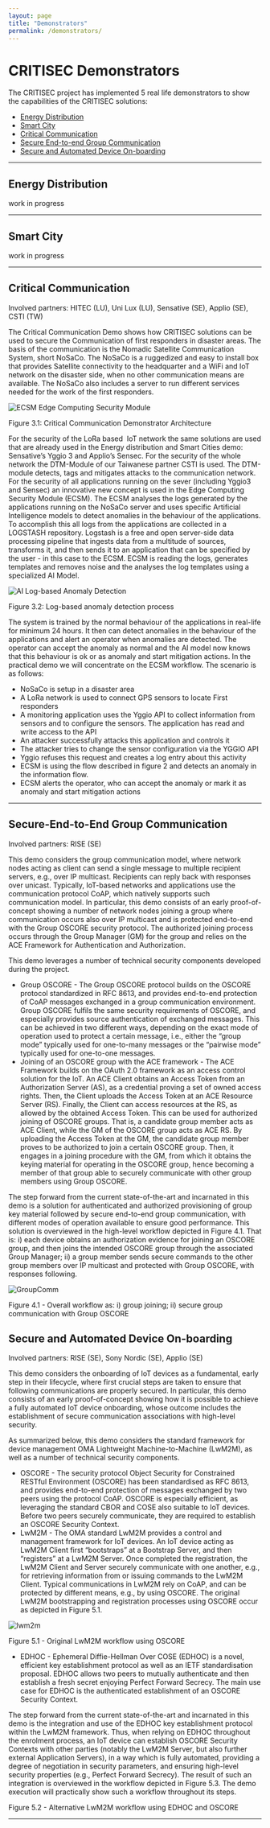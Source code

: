 ```yaml
---
layout: page
title: "Demonstrators"
permalink: /demonstrators/
---
```


# CRITISEC Demonstrators

The CRITISEC project has implemented 5 real life demonstrators to show the capabilities of the CRITISEC solutions:

* [Energy Distribution](#energy-distribution)
* [Smart City](#smart-city)
* [Critical Communication](#critical-communication)
* [Secure End-to-end Group Communication](#secure-end-to-end-group-communication)
* [Secure and Automated Device On-boarding](#secure-and-automated-device-on-boarding)

---

## Energy Distribution

work in progress

---

## Smart City

work in progress

---

## Critical Communication

Involved partners: HITEC (LU), Uni Lux (LU), Sensative (SE), Applio (SE), CSTI (TW)

The Critical Communication Demo shows how CRITISEC solutions can be used to secure the Communication of first responders in disaster areas.
The basis of the communication is the Nomadic Satellite Communication System, short NoSaCo. The NoSaCo is a ruggedized and easy to install box that provides Satellite connectivity to the headquarter and a WiFi and IoT network on the disaster side, when no other communication means are available.
The NoSaCo also includes a server to run different services needed for the work of the first responders.

![ECSM Edge Computing Security Module](images/demo-ecsm1.JPG)

Figure 3.1: Critical Communication Demonstrator Architecture


For the security of the LoRa based  IoT network the same solutions are used that are already used in the Energy distribution and Smart Cities demo: Sensative’s Yggio 3 and Applio’s Sensec.
For the security of the whole network the DTM-Module of our Taiwanese partner CSTI is used. The DTM-module detects, tags and mitigates attacks to the communication network.
For the security of all applications running on the sever (including Yggio3 and Sensec) an innovative new concept is used in the Edge Computing Security Module (ECSM).
The ECSM analyses the logs generated by the applications running on the NoSaCo server and uses specific Artificial Intelligence models to detect anomalies in the behaviour of the applications.
To accomplish this all logs from the applications are collected in a LOGSTASH repository. Logstash is a free and open server-side data processing pipeline that ingests data from a multitude of sources, transforms it, and then sends it to an application that can be specified by the user - in this case to the ECSM.
ECSM is reading the logs, generates templates and removes noise and the analyses the log templates using a specialized AI Model.

![AI Log-based Anomaly Detection](images/demo-anomaly-detection1.JPG)

Figure 3.2: Log-based anomaly detection process

The system is trained by the normal behaviour of the applications in real-life for minimum 24 hours. It then can detect anomalies in the behaviour of the applications and alert an operator when anomalies are detected. The operator can accept the anomaly as normal and the AI model now knows that this behaviour is ok or as anomaly and start mitigation actions.
In the practical demo we will concentrate on the ECSM workflow.
The scenario is as follows:
* NoSaCo is setup in a disaster area
* A LoRa network is used to connect GPS sensors to locate First responders
* A monitoring application uses the Yggio API to collect information from sensors and to configure the sensors. The application has read and write access to the API
*	An attacker successfully attacks this application and controls it
*	The attacker tries to change the sensor configuration via the YGGIO API
*	Yggio refuses this request and creates a log entry about this activity
*	ECSM is using the flow described in figure 2 and detects an anomaly in the information flow.
*	ECSM alerts the operator, who can accept the anomaly or mark it as anomaly and start mitigation actions

---

## Secure-End-to-End Group Communication

Involved partners: RISE (SE)

This demo considers the group communication model, where network nodes acting as client can send a single message to multiple recipient servers, e.g., over IP multicast. Recipients can reply back with responses over unicast. Typically, IoT-based networks and applications use the communication protocol CoAP, which natively supports such communication model.
In particular, this demo consists of an early proof-of-concept showing a number of network nodes joining a group where communication occurs also over IP multicast and is protected end-to-end with the Group OSCORE security protocol. The authorized joining process occurs through the Group Manager (GM) for the group and relies on the ACE Framework for Authentication and Authorization.

This demo leverages a number of technical security components developed during the project.

* Group OSCORE - The Group OSCORE protocol builds on the OSCORE protocol standardized in RFC 8613, and provides end-to-end protection of CoAP messages exchanged in a group communication environment. Group OSCORE fulfils the same security requirements of OSCORE, and especially provides source authentication of exchanged messages. This can be achieved in two different ways, depending on the exact mode of operation used to protect a certain message, i.e., either the “group mode” typically used for one-to-many messages or the “pairwise mode” typically used for one-to-one messages.
*	Joining of an OSCORE group with the ACE framework - The ACE Framework builds on the OAuth 2.0 framework as an access control solution for the IoT. An ACE Client obtains an Access Token from an Authorization Server (AS), as a credential proving a set of owned access rights. Then, the Client uploads the Access Token at an ACE Resource Server (RS). Finally, the Client can access resources at the RS, as allowed by the obtained Access Token.
This can be used for authorized joining of OSCORE groups. That is, a candidate group member acts as ACE Client, while the GM of the OSCORE group acts as ACE RS. By uploading the Access Token at the GM, the candidate group member proves to be authorized to join a certain OSCORE group. Then, it engages in a joining procedure with the GM, from which it obtains the keying material for operating in the OSCORE group, hence becoming a member of that group able to securely communicate with other group members using Group OSCORE.

The step forward from the current state-of-the-art and incarnated in this demo is a solution for authenticated and authorized provisioning of group key material followed by secure end-to-end group communication, with different modes of operation available to ensure good performance.
This solution is overviewed in the high-level workflow depicted in Figure 4.1. That is: i) each device obtains an authorization evidence for joining an OSCORE group, and then joins the intended OSCORE group through the associated Group Manager; ii) a group member sends secure commands to the other group members over IP multicast and protected with Group OSCORE, with responses following.

![GroupComm](images/demo_groupcomm.jpg)

Figure 4.1 - Overall workflow as: i) group joining; ii) secure group communication with Group OSCORE

## Secure and Automated Device On-boarding

Involved partners: RISE (SE), Sony Nordic (SE), Applio (SE)

This demo considers the onboarding of IoT devices as a fundamental, early step in their lifecycle, where first crucial steps are taken to ensure that following communications are properly secured.
In particular, this demo consists of an early proof-of-concept showing how it is possible to achieve a fully automated IoT device onboarding, whose outcome includes the establishment of secure communication associations with high-level security.

As summarized below, this demo considers the standard framework for device management OMA Lightweight Machine-to-Machine (LwM2M), as well as a number of technical security components.
*	OSCORE - The security protocol Object Security for Constrained RESTful Environment (OSCORE) has been standardised as RFC 8613, and provides end-to-end protection of messages exchanged by two peers using the protocol CoAP. OSCORE is especially efficient, as leveraging the standard CBOR and COSE also suitable to IoT devices. Before two peers securely communicate, they are required to establish an OSCORE Security Context.
*	LwM2M - The OMA standard LwM2M provides a control and management framework for IoT devices. An IoT device acting as LwM2M Client first “bootstraps” at a Bootstrap Server, and then “registers” at a LwM2M Server. Once completed the registration, the LwM2M Client and Server securely communicate with one another, e.g., for retrieving information from or issuing commands to the LwM2M Client. Typical communications in LwM2M rely on CoAP, and can be protected by different means, e.g., by using OSCORE. The original LwM2M bootstrapping and registration processes using OSCORE occur as depicted in Figure 5.1.

![lwm2m](images/demo_lwm2m.jpg)

Figure 5.1 - Original LwM2M workflow using OSCORE

*	EDHOC - Ephemeral Diffie-Hellman Over COSE (EDHOC) is a novel, efficient key establishment protocol as well as an IETF standardisation proposal. EDHOC allows two peers to mutually authenticate and then establish a fresh secret enjoying Perfect Forward Secrecy. The main use case for EDHOC is the authenticated establishment of an OSCORE Security Context.

The step forward from the current state-of-the-art and incarnated in this demo is the integration and use of the EDHOC key establishment protocol within the LwM2M framework.
Thus, when relying on EDHOC throughout the enrolment process, an IoT device can establish OSCORE Security Contexts with other parties (notably the LwM2M Server, but also further external Application Servers), in a way which is fully automated, providing a degree of negotiation in security parameters, and ensuring high-level security properties (e.g., Perfect Forward Secrecy).
The result of such an integration is overviewed in the workflow depicted in Figure 5.3. The demo execution will practically show such a workflow throughout its steps.

Figure 5.2 - Alternative LwM2M workflow using EDHOC and OSCORE

---

